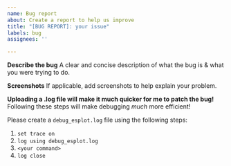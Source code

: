 ```yaml
---
name: Bug report
about: Create a report to help us improve
title: "[BUG REPORT]: your issue"
labels: bug
assignees: ''

---
```


**Describe the bug**
A clear and concise description of what the bug is & what you were trying to do. 

**Screenshots**
If applicable, add screenshots to help explain your problem.

**Uploading a .log file will make it much quicker for me to patch the bug!**
Following these steps will make debugging *much* more efficient! 

Please create a `debug_esplot.log` file using the following steps: 
1. `set trace on`
2. `log using debug_esplot.log`
3. `<your command>`
4. `log close`
